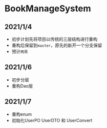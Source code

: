 # BookManageSystem

## 2021/1/4
- 初步计划先将项目以传统的三层结构进行重构
- 重构后保留到`master`，原先的新开一个分支保留
- 预计`两周`

## 2021/1/6
- 初步分层
- 重构Dao层

## 2021/1/7
- 重构enum
- 初始化UserPO UserDTO 和 UserConvert

